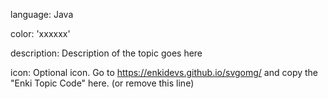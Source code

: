 language: Java

color: 'xxxxxx'

description: Description of the topic goes here

icon: Optional icon. Go to https://enkidevs.github.io/svgomg/ and copy the "Enki Topic Code" here. (or remove this line)
